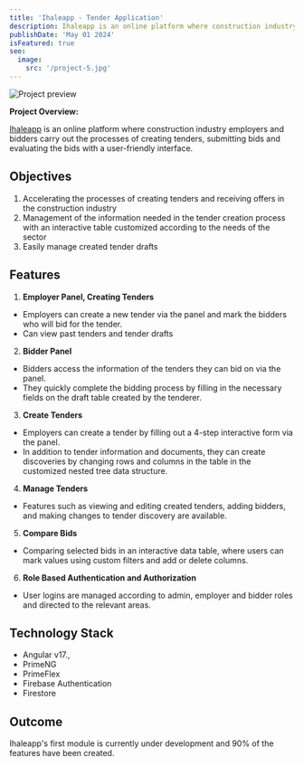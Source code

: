 ```yaml
---
title: 'Ihaleapp - Tender Application'
description: Ihaleapp is an online platform where construction industry employers and bidders carry out the processes of creating tenders, submitting bids and evaluating the bids with a user-friendly interface.
publishDate: 'May 01 2024'
isFeatured: true
seo:
  image:
    src: '/project-5.jpg'
---
```


![Project preview](/ihaleapp.gif)

**Project Overview:**

[Ihaleapp](https://ihaleapp-2024.web.app) is an online platform where construction industry employers and bidders carry out the processes of creating tenders, submitting bids and evaluating the bids with a user-friendly interface.

## Objectives

1. Accelerating the processes of creating tenders and receiving offers in the construction industry
2. Management of the information needed in the tender creation process with an interactive table customized according to the needs of the sector
3. Easily manage created tender drafts

## Features

1. **Employer Panel, Creating Tenders**

- Employers can create a new tender via the panel and mark the bidders who will bid for the tender.
- Can view past tenders and tender drafts

2. **Bidder Panel**

- Bidders access the information of the tenders they can bid on via the panel.
- They quickly complete the bidding process by filling in the necessary fields on the draft table created by the tenderer.

3. **Create Tenders**

- Employers can create a tender by filling out a 4-step interactive form via the panel.
- In addition to tender information and documents, they can create discoveries by changing rows and columns in the table in the customized nested tree data structure.

4. **Manage Tenders**

- Features such as viewing and editing created tenders, adding bidders, and making changes to tender discovery are available.

5. **Compare Bids**

- Comparing selected bids in an interactive data table, where users can mark values using custom filters and add or delete columns.

6. **Role Based Authentication and Authorization**

- User logins are managed according to admin, employer and bidder roles and directed to the relevant areas.

## Technology Stack

- Angular v17.,
- PrimeNG
- PrimeFlex
- Firebase Authentication
- Firestore

## Outcome

Ihaleapp's first module is currently under development and 90% of the features have been created.
